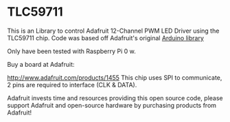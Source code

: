 # TLC59711

This is an Library to control Adafruit 12-Channel PWM LED Driver using the TLC59711 chip. Code was based off Adafruit's original [Arduino library](https://github.com/adafruit/Adafruit_TLC59711)

Only have been tested with Raspberry Pi 0 w.

Buy a board at Adafruit:

http://www.adafruit.com/products/1455
This chip uses SPI to communicate, 2 pins are required to interface (CLK & DATA).

Adafruit invests time and resources providing this open source code, please support Adafruit and open-source hardware by purchasing products from Adafruit!
